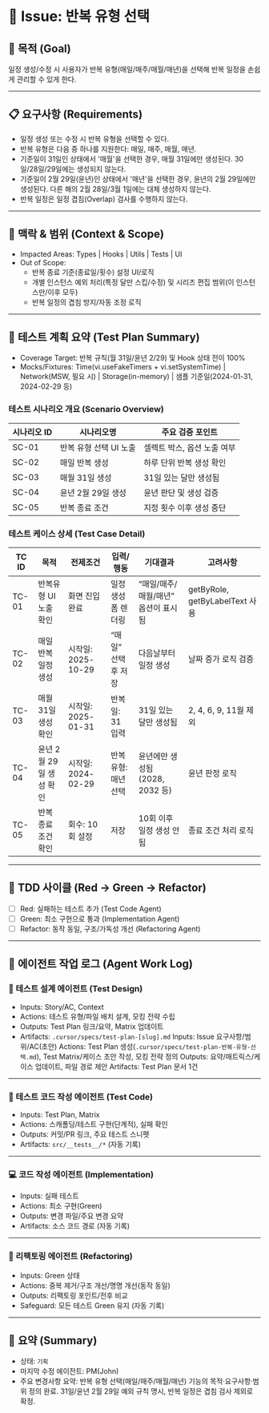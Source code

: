 # 🧭 Issue: 반복 유형 선택

## 🎯 목적 (Goal)

일정 생성/수정 시 사용자가 반복 유형(매일/매주/매월/매년)을 선택해 반복 일정을 손쉽게 관리할 수 있게 한다.

---

## 📋 요구사항 (Requirements)

- 일정 생성 또는 수정 시 반복 유형을 선택할 수 있다.
- 반복 유형은 다음 중 하나를 지원한다: 매일, 매주, 매월, 매년.
- 기준일이 31일인 상태에서 '매월'을 선택한 경우, 매월 31일에만 생성된다. 30일/28일/29일에는 생성되지 않는다.
- 기준일이 2월 29일(윤년)인 상태에서 '매년'을 선택한 경우, 윤년의 2월 29일에만 생성된다. 다른 해의 2월 28일/3월 1일에는 대체 생성하지 않는다.
- 반복 일정은 일정 겹침(Overlap) 검사를 수행하지 않는다.

---

## 🧩 맥락 & 범위 (Context & Scope)

- Impacted Areas: Types | Hooks | Utils | Tests | UI
- Out of Scope:
  - 반복 종료 기준(종료일/횟수) 설정 UI/로직
  - 개별 인스턴스 예외 처리(특정 달만 스킵/수정) 및 시리즈 편집 범위(이 인스턴스만/이후 모두)
  - 반복 일정의 겹침 방지/자동 조정 로직

---

## 🧪 테스트 계획 요약 (Test Plan Summary)

- Coverage Target: 반복 규칙(월 31일/윤년 2/29) 및 Hook 상태 전이 100%
- Mocks/Fixtures: Time(vi.useFakeTimers + vi.setSystemTime) | Network(MSW, 필요 시) | Storage(in-memory) | 샘플 기준일(2024-01-31, 2024-02-29 등)

### 테스트 시나리오 개요 (Scenario Overview)

| 시나리오 ID | 시나리오명             | 주요 검증 포인트            |
| ----------- | ---------------------- | --------------------------- |
| SC-01       | 반복 유형 선택 UI 노출 | 셀렉트 박스, 옵션 노출 여부 |
| SC-02       | 매일 반복 생성         | 하루 단위 반복 생성 확인    |
| SC-03       | 매월 31일 생성         | 31일 있는 달만 생성됨       |
| SC-04       | 윤년 2월 29일 생성     | 윤년 판단 및 생성 검증      |
| SC-05       | 반복 종료 조건         | 지정 횟수 이후 생성 중단    |

### 테스트 케이스 상세 (Test Case Detail)

| TC ID | 목적                    | 전제조건           | 입력/행동           | 기대결과                            | 고려사항                       |
| ----- | ----------------------- | ------------------ | ------------------- | ----------------------------------- | ------------------------------ |
| TC-01 | 반복유형 UI 노출 확인   | 화면 진입 완료     | 일정 생성 폼 렌더링 | “매일/매주/매월/매년” 옵션이 표시됨 | getByRole, getByLabelText 사용 |
| TC-02 | 매일 반복 일정 생성     | 시작일: 2025-10-29 | “매일” 선택 후 저장 | 다음날부터 일정 생성                | 날짜 증가 로직 검증            |
| TC-03 | 매월 31일 생성 확인     | 시작일: 2025-01-31 | 반복일: 31 입력     | 31일 있는 달만 생성됨               | 2, 4, 6, 9, 11월 제외          |
| TC-04 | 윤년 2월 29일 생성 확인 | 시작일: 2024-02-29 | 반복유형: 매년 선택 | 윤년에만 생성됨 (2028, 2032 등)     | 윤년 판정 로직                 |
| TC-05 | 반복 종료 조건 확인     | 회수: 10회 설정    | 저장                | 10회 이후 일정 생성 안 됨           | 종료 조건 처리 로직            |

---

## 🔁 TDD 사이클 (Red → Green → Refactor)

- [ ] Red: 실패하는 테스트 추가 (Test Code Agent)
- [ ] Green: 최소 구현으로 통과 (Implementation Agent)
- [ ] Refactor: 동작 동일, 구조/가독성 개선 (Refactoring Agent)

---

## 🧠 에이전트 작업 로그 (Agent Work Log)

### 🧩 테스트 설계 에이전트 (Test Design)

- Inputs: Story/AC, Context
- Actions: 테스트 유형/파일 배치 설계, 모킹 전략 수립
- Outputs: Test Plan 링크/요약, Matrix 업데이트
- Artifacts: `.cursor/specs/test-plan-[slug].md`
  <!-- TEST_DESIGN_START -->
  Inputs: Issue 요구사항/범위/AC(초안)
  Actions: Test Plan 생성(`.cursor/specs/test-plan-반복-유형-선택.md`), Test Matrix/케이스 초안 작성, 모킹 전략 정의
  Outputs: 요약/매트릭스/케이스 업데이트, 파일 경로 제안
  Artifacts: Test Plan 문서 1건
  <!-- TEST_DESIGN_END -->

---

### 🧪 테스트 코드 작성 에이전트 (Test Code)

- Inputs: Test Plan, Matrix
- Actions: 스캐폴딩/테스트 구현(단계적), 실패 확인
- Outputs: 커밋/PR 링크, 주요 테스트 스니펫
- Artifacts: `src/__tests__/*`
  <!-- TEST_CODE_START -->
  (자동 기록)
  <!-- TEST_CODE_END -->

---

### 💻 코드 작성 에이전트 (Implementation)

- Inputs: 실패 테스트
- Actions: 최소 구현(Green)
- Outputs: 변경 파일/주요 변경 요약
- Artifacts: 소스 코드 경로
  <!-- IMPLEMENTATION_START -->
  (자동 기록)
  <!-- IMPLEMENTATION_END -->

---

### 🔧 리팩토링 에이전트 (Refactoring)

- Inputs: Green 상태
- Actions: 중복 제거/구조 개선/명명 개선(동작 동일)
- Outputs: 리팩토링 포인트/전후 비교
- Safeguard: 모든 테스트 Green 유지
  <!-- REFACTORING_START -->
  (자동 기록)
  <!-- REFACTORING_END -->

---

## 🧾 요약 (Summary)

- 상태: `기획`
- 마지막 수정 에이전트: PM(John)
- 주요 변경사항 요약: 반복 유형 선택(매일/매주/매월/매년) 기능의 목적·요구사항·범위 정의 완료. 31일/윤년 2월 29일 예외 규칙 명시, 반복 일정은 겹침 검사 제외로 확정.
